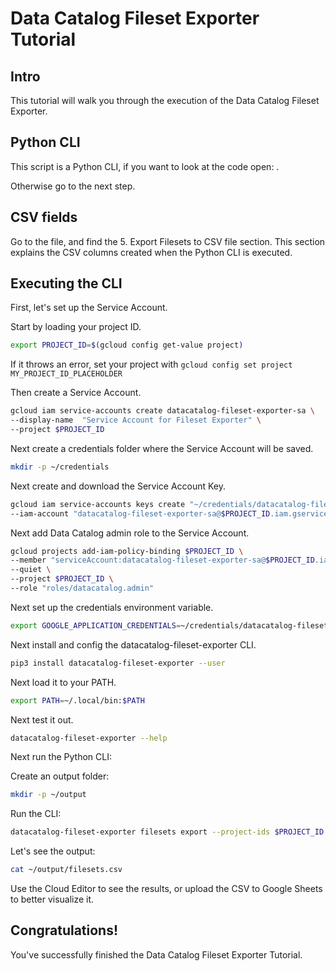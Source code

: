 <!---
Note: This tutorial is meant for Google Cloud Shell, and can be opened by going to
http://gstatic.com/cloudssh/images/open-btn.svg)](https://console.cloud.google.com/cloudshell/open?git_repo=https://github.com/mesmacosta/datacatalog-fileset-exporter&tutorial=TUTORIAL.md--->
# Data Catalog Fileset Exporter Tutorial

<!-- TODO: analytics id? -->
<walkthrough-author name="mesmacosta@gmail.com" tutorialName="Data Catalog Fileset Exporter Tutorial" repositoryUrl="https://github.com/mesmacosta/datacatalog-fileset-exporter"></walkthrough-author>

## Intro

This tutorial will walk you through the execution of the Data Catalog Fileset Exporter.

## Python CLI

This script is a Python CLI, if you want to look at the code open:
<walkthrough-editor-open-file filePath="cloudshell_open/datacatalog-fileset-exporter/src/datacatalog_fileset_exporter/datacatalog_fileset_exporter_cli.py"
                              text="datacatalog_fileset_exporter_cli.py">
</walkthrough-editor-open-file>.

Otherwise go to the next step.

## CSV fields

Go to the
<walkthrough-editor-open-file filePath="cloudshell_open/datacatalog-fileset-exporter/README.md" text="README.md">
</walkthrough-editor-open-file> file, and find the 5. Export Filesets to CSV file section.
This section explains the CSV columns created when the Python CLI is executed.

## Executing the CLI

First, let's set up the Service Account.

Start by loading your project ID.
```bash
export PROJECT_ID=$(gcloud config get-value project)
```
If it throws an error, set your project with `gcloud config set project MY_PROJECT_ID_PLACEHOLDER`


Then create a Service Account.
```bash
gcloud iam service-accounts create datacatalog-fileset-exporter-sa \
--display-name  "Service Account for Fileset Exporter" \
--project $PROJECT_ID
```

Next create a credentials folder where the Service Account will be saved.
```bash
mkdir -p ~/credentials
```

Next create and download the Service Account Key.
```bash
gcloud iam service-accounts keys create "~/credentials/datacatalog-fileset-exporter-sa.json" \
--iam-account "datacatalog-fileset-exporter-sa@$PROJECT_ID.iam.gserviceaccount.com"
```

Next add Data Catalog admin role to the Service Account.
```bash
gcloud projects add-iam-policy-binding $PROJECT_ID \
--member "serviceAccount:datacatalog-fileset-exporter-sa@$PROJECT_ID.iam.gserviceaccount.com" \
--quiet \
--project $PROJECT_ID \
--role "roles/datacatalog.admin"
```

Next set up the credentials environment variable.
```bash
export GOOGLE_APPLICATION_CREDENTIALS=~/credentials/datacatalog-fileset-exporter-sa.json
```

Next install and config the datacatalog-fileset-exporter CLI.
```bash
pip3 install datacatalog-fileset-exporter --user
```
Next load it to your PATH.
```bash
export PATH=~/.local/bin:$PATH
```

Next test it out.
```bash
datacatalog-fileset-exporter --help
```

Next run the Python CLI:

Create an output folder:
```bash
mkdir -p ~/output
```

Run the CLI:
```bash
datacatalog-fileset-exporter filesets export --project-ids $PROJECT_ID --file-path ~/output/filesets.csv
```

Let's see the output:
```bash
cat ~/output/filesets.csv
```
Use the Cloud Editor to see the results, or upload the CSV to Google Sheets to better visualize it.

## Congratulations!

<walkthrough-conclusion-trophy></walkthrough-conclusion-trophy>

You've successfully finished the Data Catalog Fileset Exporter Tutorial.
